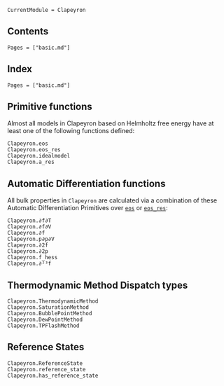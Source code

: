 ```@meta
CurrentModule = Clapeyron
```

## Contents

```@contents
Pages = ["basic.md"]
```

## Index

```@index
Pages = ["basic.md"]
```

## Primitive functions

Almost all models in Clapeyron based on Helmholtz free energy have at least one of the following functions defined:

```@docs
Clapeyron.eos
Clapeyron.eos_res
Clapeyron.idealmodel
Clapeyron.a_res
```

## Automatic Differentiation functions

All bulk properties in `Clapeyron` are calculated via a combination of these Automatic Differentiation Primitives over [`eos`](@ref) or [`eos_res`](@ref):

```@docs
Clapeyron.∂f∂T
Clapeyron.∂f∂V
Clapeyron.∂f
Clapeyron.p∂p∂V
Clapeyron.∂2f
Clapeyron.∂2p
Clapeyron.f_hess
Clapeyron.∂²³f
```

## Thermodynamic Method Dispatch types

```@docs
Clapeyron.ThermodynamicMethod
Clapeyron.SaturationMethod
Clapeyron.BubblePointMethod
Clapeyron.DewPointMethod
Clapeyron.TPFlashMethod
```

## Reference States

```@docs
Clapeyron.ReferenceState
Clapeyron.reference_state
Clapeyron.has_reference_state
```
